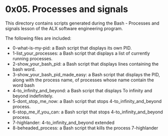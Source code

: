 # 0x05. Processes and signals

This directory contains scripts generated during the Bash - Processes and signals
lesson of the ALX software engineering program.

The following files are included:

- 0-what-is-my-pid: a Bash script that displays its own PID.
- 1-list_your_processes: a Bash script that displays a list of currently running processes.
- 2-show_your_bash_pid: a Bash script that displays lines containing the bash word.
- 3-show_your_bash_pid_made_easy: a Bash script that displays the PID, along with the process name, of processes whose name contain the word bash
- 4-to_infinity_and_beyond: a Bash script that displays To infinity and beyond indefinitely.
- 5-dont_stop_me_now: a Bash script that stops 4-to_infinity_and_beyond process.
- 6-stop_me_if_you_can: a Bash script that stops 4-to_infinity_and_beyond process.
- 7-highlander: 4-to_infinity_and_beyond extended
- 8-beheaded_process: a Bash script that kills the process 7-highlander
